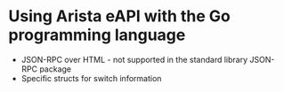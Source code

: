 # Using Arista eAPI with the Go programming language
* JSON-RPC over HTML - not supported in the standard library JSON-RPC package
* Specific structs for switch information


